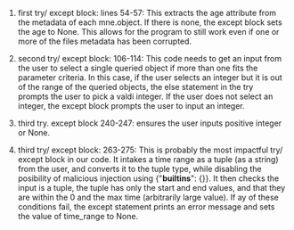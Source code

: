 1. first try/ except block: lines 54-57: This extracts the age attribute from the metadata of each mne.object. If there is none, the except block sets the age to None. This allows for the program to still work even if one or more of the files metadata has been corrupted.

2. second try/ except block: 106-114: This code needs to get an input from the user to select a single queried object if more than one fits the parameter criteria. In this case, if the user selects an integer but it is out of the range of the queried objects, the else statement in the try prompts the user to pick a valdi integer. If the user does not select an integer, the except block prompts the user to input an integer.

3. third try. except block 240-247: ensures the user inputs positive integer or None.


4. third try/ except block: 263-275: This is probably the most impactful try/ except block in our code. It intakes a time range as a tuple (as a string) from the user, and converts it to the tuple type, while disabling the posibility of malicious injection using {"__builtins__": {}}. It then checks the input is a tuple, the tuple has only the start and end values, and that they are within the 0 and the max time (arbitrarily large value). If ay of these conditions fail, the except statement prints an error message and sets the value of time_range to None.